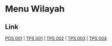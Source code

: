 # Menu Wilayah

## Link

[POS 001](https://github.com/gigit-pemilu/pemilu-2024-99-luar-negeri/tree/main/pilpres/hitung-suara/sub/99-luar-negeri/sub/24-budapest-hongaria/sub/01-budapest-hongaria/sub/0001-budapest-hongaria/sub/001-pos-001)
 | 
[TPS 001](https://github.com/gigit-pemilu/pemilu-2024-99-luar-negeri/tree/main/pilpres/hitung-suara/sub/99-luar-negeri/sub/24-budapest-hongaria/sub/01-budapest-hongaria/sub/0001-budapest-hongaria/sub/002-tps-001)
 | 
[TPS 002](https://github.com/gigit-pemilu/pemilu-2024-99-luar-negeri/tree/main/pilpres/hitung-suara/sub/99-luar-negeri/sub/24-budapest-hongaria/sub/01-budapest-hongaria/sub/0001-budapest-hongaria/sub/003-tps-002)
 | 
[TPS 003](https://github.com/gigit-pemilu/pemilu-2024-99-luar-negeri/tree/main/pilpres/hitung-suara/sub/99-luar-negeri/sub/24-budapest-hongaria/sub/01-budapest-hongaria/sub/0001-budapest-hongaria/sub/004-tps-003)
 | 
[TPS 004](https://github.com/gigit-pemilu/pemilu-2024-99-luar-negeri/tree/main/pilpres/hitung-suara/sub/99-luar-negeri/sub/24-budapest-hongaria/sub/01-budapest-hongaria/sub/0001-budapest-hongaria/sub/005-tps-004)

